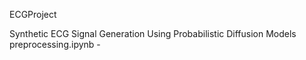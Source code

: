 ECGProject

Synthetic ECG Signal Generation Using Probabilistic Diffusion Models
preprocessing.ipynb -
